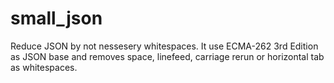 # small_json
Reduce JSON by not nessesery whitespaces.
It use ECMA-262 3rd Edition as JSON base and removes space, linefeed, carriage rerun or horizontal tab as whitespaces.
